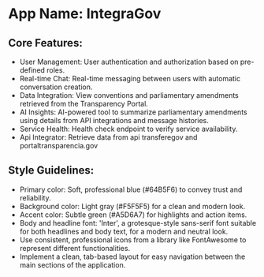 # **App Name**: IntegraGov

## Core Features:

- User Management: User authentication and authorization based on pre-defined roles.
- Real-time Chat: Real-time messaging between users with automatic conversation creation.
- Data Integration: View conventions and parliamentary amendments retrieved from the Transparency Portal.
- AI Insights: AI-powered tool to summarize parliamentary amendments using details from API integrations and message histories.
- Service Health: Health check endpoint to verify service availability.
- Api Integrator: Retrieve data from api transferegov and portaltransparencia.gov

## Style Guidelines:

- Primary color: Soft, professional blue (#64B5F6) to convey trust and reliability.
- Background color: Light gray (#F5F5F5) for a clean and modern look.
- Accent color: Subtle green (#A5D6A7) for highlights and action items.
- Body and headline font: 'Inter', a grotesque-style sans-serif font suitable for both headlines and body text, for a modern and neutral look.
- Use consistent, professional icons from a library like FontAwesome to represent different functionalities.
- Implement a clean, tab-based layout for easy navigation between the main sections of the application.